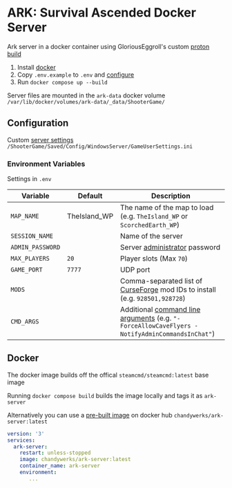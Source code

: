 # ARK: Survival Ascended Docker Server

Ark server in a docker container using GloriousEggroll's custom [proton build](https://github.com/GloriousEggroll/proton-ge-custom)

1) Install [docker](https://docs.docker.com/engine/install/)
2) Copy `.env.example` to `.env` and [configure](#environment-variables)
3) Run `docker compose up --build`

Server files are mounted in the `ark-data` docker volume `/var/lib/docker/volumes/ark-data/_data/ShooterGame/`

## Configuration

Custom [server settings](https://ark.fandom.com/wiki/Server_configuration#GameUserSettings.ini) `/ShooterGame/Saved/Config/WindowsServer/GameUserSettings.ini`

### Environment Variables

Settings in `.env`

| Variable         | Default | Description
| ---              | ---     | ---
| `MAP_NAME`       | TheIsland_WP | The name of the map to load (e.g. `TheIsland_WP` or `ScorchedEarth_WP`)
| `SESSION_NAME`   | | Name of the server
| `ADMIN_PASSWORD` | | Server [administrator](https://ark.fandom.com/wiki/Console_commands#EnableCheats) password
| `MAX_PLAYERS`    | `20`    | Player slots (Max `70`)
| `GAME_PORT`      | `7777`  | UDP port
| `MODS`     | | Comma-separated list of [CurseForge](https://www.curseforge.com/ark-survival-ascended) mod IDs to install (e.g. `928501,928728`)
| `CMD_ARGS` | | Additional [command line arguments](https://ark.fandom.com/wiki/Server_configuration#Command_line_arguments) (e.g. `"-ForceAllowCaveFlyers -NotifyAdminCommandsInChat"`)

## Docker

The docker image builds off the offical `steamcmd/steamcmd:latest` base image

Running `docker compose build` builds the image locally and tags it as `ark-server`

Alternatively you can use a [pre-built image](https://hub.docker.com/r/chandywerks/ark-server) on docker hub `chandywerks/ark-server:latest`

```yml
version: '3'
services:
  ark-server:
    restart: unless-stopped
    image: chandywerks/ark-server:latest
    container_name: ark-server
    environment:
       ...
```
